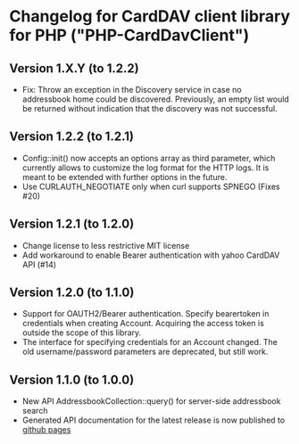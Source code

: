 # Changelog for CardDAV client library for PHP ("PHP-CardDavClient")

## Version 1.X.Y (to 1.2.2)

- Fix: Throw an exception in the Discovery service in case no addressbook home could be discovered. Previously, an empty
       list would be returned without indication that the discovery was not successful.

## Version 1.2.2 (to 1.2.1)

- Config::init() now accepts an options array as third parameter, which currently allows to customize the log format for
  the HTTP logs. It is meant to be extended with further options in the future.
- Use CURLAUTH_NEGOTIATE only when curl supports SPNEGO (Fixes #20)

## Version 1.2.1 (to 1.2.0)

- Change license to less restrictive MIT license
- Add workaround to enable Bearer authentication with yahoo CardDAV API (#14)

## Version 1.2.0 (to 1.1.0)

- Support for OAUTH2/Bearer authentication. Specify bearertoken in credentials when creating Account. Acquiring the
  access token is outside the scope of this library.
- The interface for specifying credentials for an Account changed. The old username/password parameters are deprecated,
  but still work.

## Version 1.1.0 (to 1.0.0)

- New API AddressbookCollection::query() for server-side addressbook search
- Generated API documentation for the latest release is now published to
  [github pages](https://mstilkerich.github.io/carddavclient/)

<!-- vim: set ts=4 sw=4 expandtab fenc=utf8 ff=unix tw=120: -->
